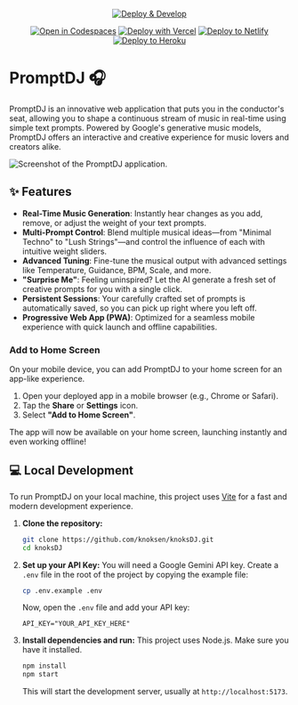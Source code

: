 <!-- One-Click Start -->
<p align="center">
  <a href="https://knoksen.github.io/knoksDJ/">
    <img alt="Deploy & Develop" src="https://img.shields.io/badge/DEPLOY%20%26%20DEVELOP-%F0%9F%9A%80-brightgreen?style=for-the-badge">
  </a>
</p>

<p align="center">
  <a href="https://codespaces.new/knoksen/knoksDJ"><img alt="Open in Codespaces" src="https://github.com/codespaces/badge.svg"></a>
  <a href="https://vercel.com/new/clone?repository-url=https://github.com/knoksen/knoksDJ&env=API_KEY&envDescription=Your%20Google%20Gemini%20API%20Key.&envLink=https://aistudio.google.com/app/apikey"><img alt="Deploy with Vercel" src="https://vercel.com/button"></a>
  <a href="https://app.netlify.com/start/deploy?repository=https://github.com/knoksen/knoksDJ"><img alt="Deploy to Netlify" src="https://www.netlify.com/img/deploy/button.svg"></a>
  <a href="https://heroku.com/deploy?template=https://github.com/knoksen/knoksDJ"><img alt="Deploy to Heroku" src="https://www.herokucdn.com/deploy/button.svg"></a>
</p>

# PromptDJ 🎧

PromptDJ is an innovative web application that puts you in the conductor's seat, allowing you to shape a continuous stream of music in real-time using simple text prompts. Powered by Google's generative music models, PromptDJ offers an interactive and creative experience for music lovers and creators alike.

![Screenshot of the PromptDJ application.](https://storage.googleapis.com/generative-ai-devsite/doc-img/cb2/promptdj-screenshot.png)

## ✨ Features

*   **Real-Time Music Generation**: Instantly hear changes as you add, remove, or adjust the weight of your text prompts.
*   **Multi-Prompt Control**: Blend multiple musical ideas—from "Minimal Techno" to "Lush Strings"—and control the influence of each with intuitive weight sliders.
*   **Advanced Tuning**: Fine-tune the musical output with advanced settings like Temperature, Guidance, BPM, Scale, and more.
*   **"Surprise Me"**: Feeling uninspired? Let the AI generate a fresh set of creative prompts for you with a single click.
*   **Persistent Sessions**: Your carefully crafted set of prompts is automatically saved, so you can pick up right where you left off.
*   **Progressive Web App (PWA)**: Optimized for a seamless mobile experience with quick launch and offline capabilities.

### Add to Home Screen

On your mobile device, you can add PromptDJ to your home screen for an app-like experience.

1.  Open your deployed app in a mobile browser (e.g., Chrome or Safari).
2.  Tap the **Share** or **Settings** icon.
3.  Select **"Add to Home Screen"**.

The app will now be available on your home screen, launching instantly and even working offline!

## 💻 Local Development

To run PromptDJ on your local machine, this project uses [Vite](https://vitejs.dev/) for a fast and modern development experience.

1.  **Clone the repository:**
    ```bash
    git clone https://github.com/knoksen/knoksDJ.git
    cd knoksDJ
    ```
2.  **Set up your API Key:**
    You will need a Google Gemini API key. Create a `.env` file in the root of the project by copying the example file:
    ```bash
    cp .env.example .env
    ```
    Now, open the `.env` file and add your API key:
    ```
    API_KEY="YOUR_API_KEY_HERE"
    ```
3.  **Install dependencies and run:**
    This project uses Node.js. Make sure you have it installed.
    ```bash
    npm install
    npm start
    ```
    This will start the development server, usually at `http://localhost:5173`.